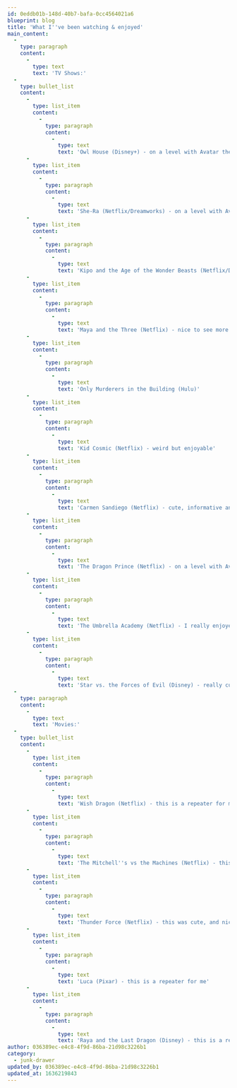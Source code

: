 ```yaml
---
id: 0eddb01b-148d-40b7-bafa-0cc4564021a6
blueprint: blog
title: 'What I''ve been watching & enjoyed'
main_content:
  -
    type: paragraph
    content:
      -
        type: text
        text: 'TV Shows:'
  -
    type: bullet_list
    content:
      -
        type: list_item
        content:
          -
            type: paragraph
            content:
              -
                type: text
                text: 'Owl House (Disney+) - on a level with Avatar the Last Airbender for me, its amazing to me that Disney picked up a show with a Latina/Nero-divergent/Bisexual lead and it''s heartwarming to boot'
      -
        type: list_item
        content:
          -
            type: paragraph
            content:
              -
                type: text
                text: 'She-Ra (Netflix/Dreamworks) - on a level with Avatar the Last Airbender for me, when first watching it felt a bit "extra" but I quickly got over the 10-20 second transformation sequence since the characters are lovable, relatable and magical'
      -
        type: list_item
        content:
          -
            type: paragraph
            content:
              -
                type: text
                text: 'Kipo and the Age of the Wonder Beasts (Netflix/Dreamworks)'
      -
        type: list_item
        content:
          -
            type: paragraph
            content:
              -
                type: text
                text: 'Maya and the Three (Netflix) - nice to see more Mexican history/culture representation in new shows, it was also nice that the story had a specific arc and ended'
      -
        type: list_item
        content:
          -
            type: paragraph
            content:
              -
                type: text
                text: 'Only Murderers in the Building (Hulu)'
      -
        type: list_item
        content:
          -
            type: paragraph
            content:
              -
                type: text
                text: 'Kid Cosmic (Netflix) - weird but enjoyable'
      -
        type: list_item
        content:
          -
            type: paragraph
            content:
              -
                type: text
                text: 'Carmen Sandiego (Netflix) - cute, informative and amazing to see a female bond/robin-hood type character'
      -
        type: list_item
        content:
          -
            type: paragraph
            content:
              -
                type: text
                text: 'The Dragon Prince (Netflix) - on a level with Avatar the Last Airbender'
      -
        type: list_item
        content:
          -
            type: paragraph
            content:
              -
                type: text
                text: 'The Umbrella Academy (Netflix) - I really enjoyed this take on superheros and adoptive families, though the end of the first season will be triggering for anyone who has experienced abuse the second season more than made up for it'
      -
        type: list_item
        content:
          -
            type: paragraph
            content:
              -
                type: text
                text: 'Star vs. the Forces of Evil (Disney) - really cute and fun mindless kid show'
  -
    type: paragraph
    content:
      -
        type: text
        text: 'Movies:'
  -
    type: bullet_list
    content:
      -
        type: list_item
        content:
          -
            type: paragraph
            content:
              -
                type: text
                text: 'Wish Dragon (Netflix) - this is a repeater for me, I love that the message is friendship can come before attraction'
      -
        type: list_item
        content:
          -
            type: paragraph
            content:
              -
                type: text
                text: 'The Mitchell''s vs the Machines (Netflix) - this is a repeater for me, and it feels super relatable not only for the family dynamics but the larger context of tech in our lives'
      -
        type: list_item
        content:
          -
            type: paragraph
            content:
              -
                type: text
                text: 'Thunder Force (Netflix) - this was cute, and nice to see a super hero movie that doesn''t take itself too seriously especially in the age of Marvel movies being released every other month'
      -
        type: list_item
        content:
          -
            type: paragraph
            content:
              -
                type: text
                text: 'Luca (Pixar) - this is a repeater for me'
      -
        type: list_item
        content:
          -
            type: paragraph
            content:
              -
                type: text
                text: 'Raya and the Last Dragon (Disney) - this is a repeater for me'
author: 036389ec-e4c8-4f9d-86ba-21d98c3226b1
category:
  - junk-drawer
updated_by: 036389ec-e4c8-4f9d-86ba-21d98c3226b1
updated_at: 1636219843
---
```

